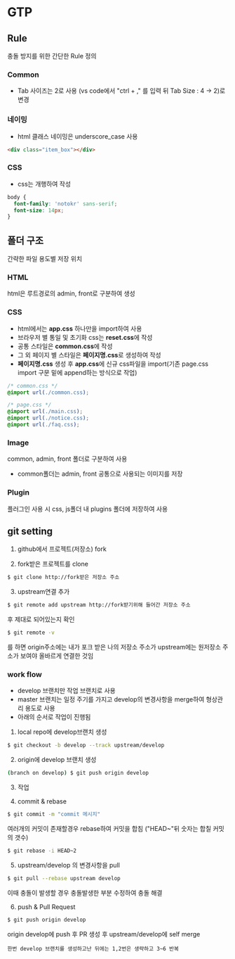 # GTP
## Rule
충돌 방지를 위한 간단한 Rule 정의
### Common
- Tab 사이즈는 2로 사용 (vs code에서 "ctrl + ," 를 입력 뒤 Tab Size : 4 -> 2)로 변경
### 네이밍
- html 클래스 네이밍은 underscore_case 사용
```html
<div class="item_box"></div>
```
### CSS
- css는 개행하여 작성
```css
body {
  font-family: 'notokr' sans-serif;
  font-size: 14px;
}
```

## 폴더 구조
간략한 파일 용도별 저장 위치
### HTML
html은 루트경로의 admin, front로 구분하여 생성

### CSS
- html에서는 **app.css** 하나만을 import하여 사용
- 브라우저 별 통일 및 초기화 css는 **reset.css**에 작성
- 공통 스타일은 **common.css**에 작성
- 그 외 페이지 별 스타일은 **페이지명.css**로 생성하여 작성
- **페이지명.css** 생성 후 **app.css**에 신규 css파일을 import(기존 page.css import 구문 밑에 append하는 방식으로 작업)
```css
/* common.css */
@import url(./common.css);

/* page.css */
@import url(./main.css);
@import url(./notice.css);
@import url(./faq.css);
```

### Image
common, admin, front 폴더로 구분하여 사용
- common폴더는 admin, front 공통으로 사용되는 이미지를 저장

### Plugin
플러그인 사용 시 css, js폴더 내 plugins 폴더에 저장하여 사용

## git setting
1. github에서 프로젝트(저장소) fork

2. fork받은 프로젝트를 clone
```bash
$ git clone http://fork받은 저장소 주소
```

3. upstream연결 추가
```bash
$ git remote add upstream http://fork받기위해 들어간 저장소 주소
```
후 제대로 되어있는지 확인
```bash
$ git remote -v
```
를 하면 origin주소에는 내가 포크 받은 나의 저장소 주소가 upstream에는 원저장소 주소가 보여야 올바르게 연결한 것임
### work flow
- develop 브랜치만 작업 브랜치로 사용
- master 브랜치는 일정 주기를 가지고 develop의 변경사항을 merge하여 형상관리 용도로 사용
- 아래의 순서로 작업이 진행됨

1. local repo에 develop브랜치 생성
```bash
$ git checkout -b develop --track upstream/develop
```

2. origin에 develop 브랜치 생성
```bash
(branch on develop) $ git push origin develop
```

3. 작업

4. commit & rebase
```bash
$ git commit -m "commit 메시지"
```
여러개의 커밋이 존재할경우 rebase하여 커밋을 합침 ("HEAD~"뒤 숫자는 합칠 커밋의 갯수)
```bash
$ git rebase -i HEAD~2
```

5. upstream/develop 의 변경사항을 pull
```bash
$ git pull --rebase upstream develop
```
이때 충돌이 발생할 경우 충돌발생한 부분 수정하여 충돌 해결

6. push & Pull Request
```bash
$ git push origin develop
```
origin develop에 push 후 PR 생성 후 upstream/develop에 self merge

```
한번 develop 브랜치를 생성하고난 뒤에는 1,2번은 생략하고 3~6 반복
```
